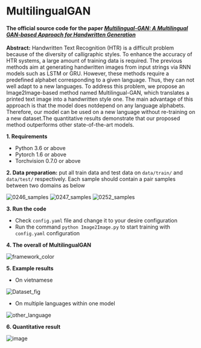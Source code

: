 # MultilingualGAN

#### The official source code for the paper *[Multilingual-GAN: A Multilingual GAN-based Approach for Handwritten Generation](https://ieeexplore.ieee.org/document/9585285)*

**Abstract:** Handwritten Text Recognition (HTR) is a difficult problem because of the diversity of calligraphic styles. To enhance the accuracy of HTR systems, a large amount of training data is required. The previous methods aim at generating handwritten images from input strings via RNN models such as LSTM or GRU. However, these methods require a predefined alphabet corresponding to a given language. Thus, they can not well adapt to a new languages. To address this problem, we propose an Image2Image-based method named Multilingual-GAN, which translates a printed text image into a handwritten style one. The main advantage of this approach is that the model does notdepend on any language alphabets. Therefore, our model can be used on a new language without re-training on a new dataset.The quantitative results demonstrate that our proposed method outperforms other state-of-the-art models.

**1. Requirements**
- Python 3.6 or above
- Pytorch 1.6 or above
- Torchvision 0.7.0 or above

**2. Data preparation:** put all train data and test data on `data/train/` and `data/test/` respectively. Each sample should contain a pair samples between two domains as below

![0246_samples](https://user-images.githubusercontent.com/32817741/131226858-f00ef91b-24da-4f57-a1f2-1348a880975f.png)
![0247_samples](https://user-images.githubusercontent.com/32817741/131226875-3b084723-d9cf-4f44-b575-6c5060073790.png)
![0252_samples](https://user-images.githubusercontent.com/32817741/131226895-e3c5c061-f87f-4fa0-9d5d-087bac6dbb6e.png)

**3. Run the code**
- Check `config.yaml` file and change it to your desire configuration
- Run the command `python Image2Image.py` to start training with `config.yaml` configuration

**4. The overall of MultilingualGAN**

![framework_color](https://user-images.githubusercontent.com/32817741/131227019-2b462735-5231-4c67-a923-621a8bff7d60.png)

**5. Example results**
- On vietnamese

![Dataset_fig](https://user-images.githubusercontent.com/32817741/131227026-82095cbc-7384-4406-ae8f-5b5806f4f253.png)
- On multiple languages within one model

![other_language](https://user-images.githubusercontent.com/32817741/131227040-66b6e3c3-75e7-40ec-ba82-12e802e4f232.png)

**6. Quantitative result**

![image](https://user-images.githubusercontent.com/32817741/131227100-13359388-892c-4522-a6d0-c41f5ac0f71d.png)

